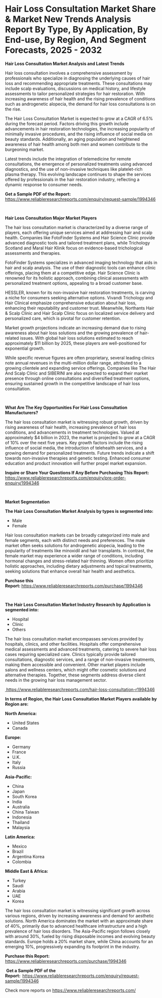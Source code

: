 <p><h1>Hair Loss Consultation Market Share & Market New Trends Analysis Report By Type, By Application, By End-use, By Region, And Segment Forecasts, 2025 - 2032</h1></p><p><strong>Hair Loss Consultation Market Analysis and Latest Trends</strong></p>
<p><p>Hair loss consultation involves a comprehensive assessment by professionals who specialize in diagnosing the underlying causes of hair loss and recommending appropriate treatments. These consultations may include scalp evaluations, discussions on medical history, and lifestyle assessments to tailor personalized strategies for hair restoration. With increasing awareness of hair health and the rising prevalence of conditions such as androgenetic alopecia, the demand for hair loss consultations is on the rise.</p><p>The Hair Loss Consultation Market is expected to grow at a CAGR of 6.5% during the forecast period. Factors driving this growth include advancements in hair restoration technologies, the increasing popularity of minimally invasive procedures, and the rising influence of social media on beauty standards. Additionally, an aging population and heightened awareness of hair health among both men and women contribute to the burgeoning market. </p><p>Latest trends include the integration of telemedicine for remote consultations, the emergence of personalized treatments using advanced diagnostics, and the use of non-invasive techniques like platelet-rich plasma therapy. This evolving landscape continues to shape the services offered by professionals in the hair restoration industry, reflecting a dynamic response to consumer needs.</p></p>
<p><strong>Get a Sample PDF of the Report:&nbsp;</strong> <a href="https://www.reliableresearchreports.com/enquiry/request-sample/1994346?utm_campaign=2395&utm_medium=2&utm_source=Github&utm_content=ia&utm_term=10032025&utm_id=hair-loss-consultation">https://www.reliableresearchreports.com/enquiry/request-sample/1994346</a></p>
<p>&nbsp;</p>
<p><strong>Hair Loss Consultation Major Market Players</strong></p>
<p><p>The hair loss consultation market is characterized by a diverse range of players, each offering unique services aimed at addressing hair and scalp health. Companies like FotoFinder Systems and Hair Science Clinic provide advanced diagnostic tools and tailored treatment plans, while Trichology Scotland and Maral Hair Klinik focus on evidence-based trichological assessments and therapies. </p><p>FotoFinder Systems specializes in advanced imaging technology that aids in hair and scalp analysis. The use of their diagnostic tools can enhance clinic offerings, placing them at a competitive edge. Hair Science Clinic is renowned for its holistic approach, combining clinical assessments with personalized treatment options, appealing to a broad customer base.</p><p>HESSLER, known for its non-invasive hair restoration treatments, is carving a niche for consumers seeking alternative options. Vivandi Trichology and Hair Clinical emphasize comprehensive education about hair loss, enhancing their reputability and customer trust. Meanwhile, Northants Hair & Scalp Clinic and Hair Scalp Clinic focus on localized service delivery and personalized care, which is pivotal for customer retention.</p><p>Market growth projections indicate an increasing demand due to rising awareness about hair loss solutions and the growing prevalence of hair-related issues. With global hair loss solutions estimated to reach approximately $11 billion by 2025, these players are well-positioned for exponential growth. </p><p>While specific revenue figures are often proprietary, several leading clinics note annual revenues in the multi-million dollar range, attributed to a growing clientele and expanding service offerings. Companies like The Hair And Scalp Clinic and SIBERINI are also expected to expand their market presence through online consultations and diversified treatment options, ensuring sustained growth in the competitive landscape of hair loss consultation.</p></p>
<p>&nbsp;</p>
<p><strong>What Are The Key Opportunities For Hair Loss Consultation Manufacturers?</strong></p>
<p><p>The hair loss consultation market is witnessing robust growth, driven by rising awareness of hair health, increasing prevalence of hair loss conditions, and advancements in treatment technologies. Valued at approximately $4 billion in 2023, the market is projected to grow at a CAGR of 10% over the next five years. Key growth factors include the rising influence of social media, the introduction of telehealth services, and a growing demand for personalized treatments. Future trends indicate a shift towards non-invasive therapies and genetic testing. Enhanced consumer education and product innovation will further propel market expansion.</p></p>
<p><strong>Inquire or Share Your Questions If Any Before Purchasing This Report:</strong> <a href="https://www.reliableresearchreports.com/enquiry/pre-order-enquiry/1994346?utm_campaign=2395&utm_medium=2&utm_source=Github&utm_content=ia&utm_term=10032025&utm_id=hair-loss-consultation">https://www.reliableresearchreports.com/enquiry/pre-order-enquiry/1994346</a></p>
<p>&nbsp;</p>
<p><strong>Market Segmentation</strong></p>
<p><strong>The Hair Loss Consultation Market Analysis by types is segmented into:</strong></p>
<p><ul><li>Male</li><li>Female</li></ul></p>
<p><p>Hair loss consultation markets can be broadly categorized into male and female segments, each with distinct needs and preferences. The male market often seeks solutions for androgenetic alopecia, leading to the popularity of treatments like minoxidil and hair transplants. In contrast, the female market may experience a wider range of conditions, including hormonal changes and stress-related hair thinning. Women often prioritize holistic approaches, including dietary adjustments and topical treatments, seeking solutions that enhance overall hair health and aesthetics.</p></p>
<p><strong>Purchase this Report:&nbsp;</strong><a href="https://www.reliableresearchreports.com/purchase/1994346?utm_campaign=2395&utm_medium=2&utm_source=Github&utm_content=ia&utm_term=10032025&utm_id=hair-loss-consultation">https://www.reliableresearchreports.com/purchase/1994346</a></p>
<p>&nbsp;</p>
<p><strong>The Hair Loss Consultation Market Industry Research by Application is segmented into:</strong></p>
<p><ul><li>Hospital</li><li>Clinic</li><li>Others</li></ul></p>
<p><p>The hair loss consultation market encompasses services provided by hospitals, clinics, and other facilities. Hospitals offer comprehensive medical assessments and advanced treatments, catering to severe hair loss cases requiring specialized care. Clinics typically provide tailored consultations, diagnostic services, and a range of non-invasive treatments, making them accessible and convenient. Other market players include salons and wellness centers, which might offer cosmetic solutions and alternative therapies. Together, these segments address diverse client needs in the growing hair loss management sector.</p></p>
<p><a href="https://www.reliableresearchreports.com/hair-loss-consultation-r1994346?utm_campaign=2395&utm_medium=2&utm_source=Github&utm_content=ia&utm_term=10032025&utm_id=hair-loss-consultation">&nbsp;https://www.reliableresearchreports.com/hair-loss-consultation-r1994346</a></p>
<p><strong>In terms of Region, the Hair Loss Consultation Market Players available by Region are:</strong></p>
<p>
    <p> <strong> North America: </strong>
        <ul>
            <li>United States</li>
            <li>Canada</li>
        </ul>
        </p> 
    <p> <strong> Europe: </strong>
        <ul>
            <li>Germany</li>
            <li>France</li>
            <li>U.K.</li>
            <li>Italy</li>
            <li>Russia</li>
        </ul>
        </p> 
    <p> <strong> Asia-Pacific: </strong>
        <ul>
            <li>China</li>
            <li>Japan</li>
            <li>South Korea</li>
            <li>India</li>
            <li>Australia</li>
            <li>China Taiwan</li>
            <li>Indonesia</li>
            <li>Thailand</li>
            <li>Malaysia</li>
        </ul>
        </p> 
    <p> <strong> Latin America: </strong>
        <ul>
            <li>Mexico</li>
            <li>Brazil</li>
            <li>Argentina Korea</li>
            <li>Colombia</li>
        </ul>
        </p> 
    <p> <strong> Middle East & Africa: </strong>
        <ul>
            <li>Turkey</li>
            <li>Saudi</li>
            <li>Arabia</li>
            <li>UAE</li>
            <li>Korea</li>
        </ul>
    </p>
    </p>
<p><p>The hair loss consultation market is witnessing significant growth across various regions, driven by increasing awareness and demand for aesthetic solutions. North America dominates the market with an approximate share of 40%, primarily due to advanced healthcare infrastructure and a high prevalence of hair loss disorders. The Asia-Pacific region follows closely with around 30%, fueled by rising disposable incomes and evolving beauty standards. Europe holds a 20% market share, while China accounts for an emerging 10%, progressively expanding its footprint in the industry.</p></p>
<p><strong>Purchase this Report: </strong><a href="https://www.reliableresearchreports.com/purchase/1994346?utm_campaign=2395&utm_medium=2&utm_source=Github&utm_content=ia&utm_term=10032025&utm_id=hair-loss-consultation">https://www.reliableresearchreports.com/purchase/1994346</a></p>
<p>&nbsp;<strong>Get a Sample PDF of the Report:&nbsp;&nbsp;</strong><a href="https://www.reliableresearchreports.com/enquiry/request-sample/1994346?utm_campaign=2395&utm_medium=2&utm_source=Github&utm_content=ia&utm_term=10032025&utm_id=hair-loss-consultation">https://www.reliableresearchreports.com/enquiry/request-sample/1994346</a></p>
<p><strong></strong></p>
<p>Check more reports on <a href="https://www.reliableresearchreports.com/?utm_campaign=2395&utm_medium=2&utm_source=Github&utm_content=ia&utm_term=10032025&utm_id=hair-loss-consultation">https://www.reliableresearchreports.com/</a></p>